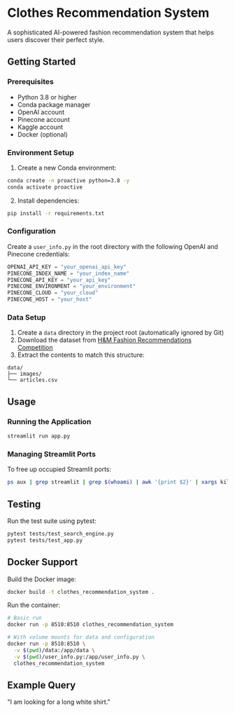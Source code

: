 # Clothes Recommendation System

A sophisticated AI-powered fashion recommendation system that helps users discover their perfect style.

## Getting Started

### Prerequisites

- Python 3.8 or higher
- Conda package manager
- OpenAI account
- Pinecone account
- Kaggle account
- Docker (optional)


### Environment Setup

1. Create a new Conda environment:
```bash
conda create -n proactive python=3.8 -y
conda activate proactive
```

2. Install dependencies:
```bash
pip install -r requirements.txt
```

### Configuration

Create a `user_info.py` in the root directory with the following OpenAI and Pinecone credentials:
```python
OPENAI_API_KEY = "your_openai_api_key"
PINECONE_INDEX_NAME = "your_index_name"
PINECONE_API_KEY = "your_api_key"
PINECONE_ENVIRONMENT = "your_environment"
PINECONE_CLOUD = "your_cloud"
PINECONE_HOST = "your_host"
```

### Data Setup

1. Create a `data` directory in the project root (automatically ignored by Git)
2. Download the dataset from [H&M Fashion Recommendations Competition](https://www.kaggle.com/competitions/h-and-m-personalized-fashion-recommendations/data)
3. Extract the contents to match this structure:
```
data/
├── images/
└── articles.csv
```

## Usage

### Running the Application
```bash
streamlit run app.py
```

### Managing Streamlit Ports
To free up occupied Streamlit ports:
```bash
ps aux | grep streamlit | grep $(whoami) | awk '{print $2}' | xargs kill -9
```

## Testing

Run the test suite using pytest:
```bash
pytest tests/test_search_engine.py
pytest tests/test_app.py
```

## Docker Support

Build the Docker image:
```bash
docker build -t clothes_recommendation_system .
```

Run the container:
```bash
# Basic run
docker run -p 8510:8510 clothes_recommendation_system

# With volume mounts for data and configuration
docker run -p 8510:8510 \
  -v $(pwd)/data:/app/data \
  -v $(pwd)/user_info.py:/app/user_info.py \
  clothes_recommendation_system
```

## Example Query
"I am looking for a long white shirt."


